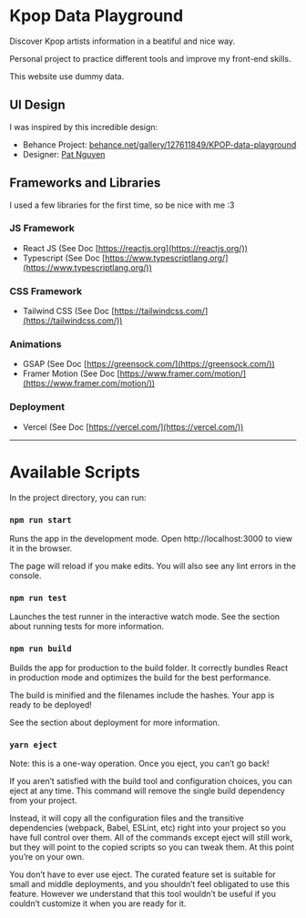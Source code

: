 # Kpop Data Playground
Discover Kpop artists information in a beatiful and nice way.

Personal project to practice different tools and improve my front-end skills. 

This website use dummy data.

## UI Design
I was inspired by this incredible design:
- Behance Project: [behance.net/gallery/127611849/KPOP-data-playground](https://www.behance.net/gallery/127611849/KPOP-data-playground)
- Designer: [Pat Nguyen](https://www.behance.net/learnmoreaboutpat)

## Frameworks and Libraries
I used a few libraries for the first time, so be nice with me :3

### JS Framework
- React JS (See Doc [https://reactjs.org](https://reactjs.org/))
- Typescript (See Doc [https://www.typescriptlang.org/](https://www.typescriptlang.org/))

### CSS Framework
- Tailwind CSS (See Doc [https://tailwindcss.com/](https://tailwindcss.com/))

### Animations
- GSAP (See Doc [https://greensock.com/](https://greensock.com/))
- Framer Motion (See Doc [https://www.framer.com/motion/](https://www.framer.com/motion/))

### Deployment
- Vercel (See Doc [https://vercel.com/](https://vercel.com/))

----------------------------------------------------------------------

# Available Scripts
In the project directory, you can run:

### `npm run start`
Runs the app in the development mode.
Open http://localhost:3000 to view it in the browser.

The page will reload if you make edits.
You will also see any lint errors in the console.

### `npm run test`
Launches the test runner in the interactive watch mode.
See the section about running tests for more information.

### `npm run build`
Builds the app for production to the build folder.
It correctly bundles React in production mode and optimizes the build for the best performance.

The build is minified and the filenames include the hashes.
Your app is ready to be deployed!

See the section about deployment for more information.

### `yarn eject`
Note: this is a one-way operation. Once you eject, you can’t go back!

If you aren’t satisfied with the build tool and configuration choices, you can eject at any time. This command will remove the single build dependency from your project.

Instead, it will copy all the configuration files and the transitive dependencies (webpack, Babel, ESLint, etc) right into your project so you have full control over them. All of the commands except eject will still work, but they will point to the copied scripts so you can tweak them. At this point you’re on your own.

You don’t have to ever use eject. The curated feature set is suitable for small and middle deployments, and you shouldn’t feel obligated to use this feature. However we understand that this tool wouldn’t be useful if you couldn’t customize it when you are ready for it.
